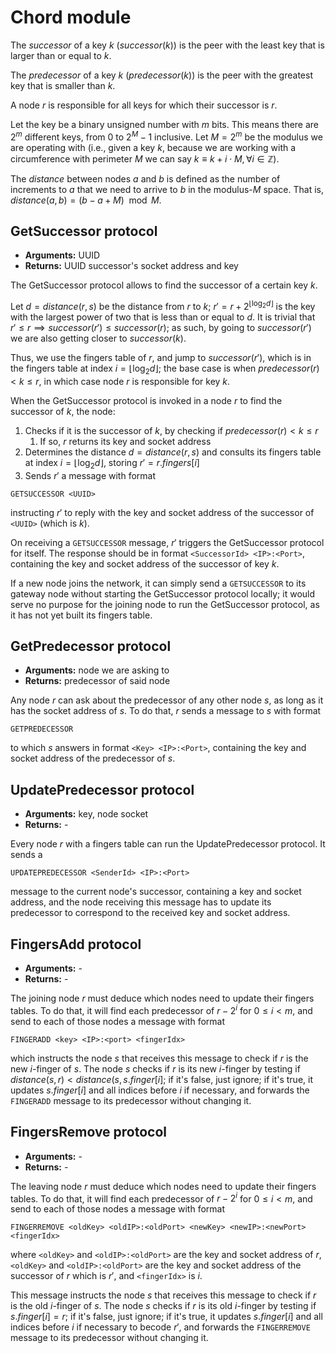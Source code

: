 # Chord module

The *successor* of a key $k$ ($successor(k)$) is the peer with the least key that is larger than or equal to $k$.

The *predecessor* of a key $k$ ($predecessor(k)$) is the peer with the greatest key that is smaller than $k$.

A node $r$ is responsible for all keys for which their successor is $r$.

Let the key be a binary unsigned number with $m$ bits. This means there are $2^m$ different keys, from $0$ to $2^M-1$ inclusive. Let $M = 2^m$ be the modulus we are operating with (i.e., given a key $k$, because we are working with a circumference with perimeter $M$ we can say $k \equiv k + i \cdot M, \forall i \in \mathbb{Z}$).

The *distance* between nodes $a$ and $b$ is defined as the number of increments to $a$ that we need to arrive to $b$ in the modulus-$M$ space. That is, $distance(a, b) = (b-a+M) \mod M$.

## GetSuccessor protocol

- **Arguments:** UUID
- **Returns:** UUID successor's socket address and key

The GetSuccessor protocol allows to find the successor of a certain key $k$.

Let $d = distance(r, s)$ be the distance from $r$ to $k$; $r' = r + 2^{\lfloor\log_2{d}\rfloor}$ is the key with the largest power of two that is less than or equal to $d$. It is trivial that $r' ≤ r \implies successor(r') ≤ successor(r)$; as such, by going to $successor(r')$ we are also getting closer to $successor(k)$.

Thus, we use the fingers table of $r$, and jump to $successor(r')$, which is in the fingers table at index $i=\lfloor \log_2{d} \rfloor$; the base case is when $predecessor(r) < k ≤ r$, in which case node $r$ is responsible for key $k$.

When the GetSuccessor protocol is invoked in a node $r$ to find the successor of $k$, the node:

1. Checks if it is the successor of $k$, by checking if $predecessor(r) < k ≤ r$
   1. If so, $r$ returns its key and socket address
2. Determines the distance $d = distance(r, s)$ and consults its fingers table at index $i = \lfloor \log_2{d} \rfloor$, storing $r' = r.fingers[i]$
3. Sends $r'$ a message with format
```
GETSUCCESSOR <UUID>
```
instructing $r'$ to reply with the key and socket address of the successor of `<UUID>` (which is $k$).

On receiving a `GETSUCCESSOR` message, $r'$ triggers the GetSuccessor protocol for itself. The response should be in format `<SuccessorId> <IP>:<Port>`, containing the key and socket address of the successor of key $k$.

If a new node joins the network, it can simply send a `GETSUCCESSOR` to its gateway node without starting the GetSuccessor protocol locally; it would serve no purpose for the joining node to run the GetSuccessor protocol, as it has not yet built its fingers table.

## GetPredecessor protocol

- **Arguments:** node we are asking to
- **Returns:** predecessor of said node

Any node $r$ can ask about the predecessor of any other node $s$, as long as it has the socket address of $s$. To do that, $r$ sends a message to $s$ with format

```
GETPREDECESSOR
```

to which $s$ answers in format `<Key> <IP>:<Port>`, containing the key and socket address of the predecessor of $s$.

## UpdatePredecessor protocol

- **Arguments:** key, node socket
- **Returns:** -

Every node $r$ with a fingers table can run the UpdatePredecessor protocol. It sends a

```
UPDATEPREDECESSOR <SenderId> <IP>:<Port>
```

message to the current node's successor, containing a key and socket address, and the node receiving this message has to update its predecessor to correspond to the received key and socket address.

## FingersAdd protocol

- **Arguments:** -
- **Returns:** -

The joining node $r$ must deduce which nodes need to update their fingers tables. To do that, it will find each predecessor of $r - 2^i$ for $0 ≤ i < m$, and send to each of those nodes a message with format

```
FINGERADD <key> <IP>:<port> <fingerIdx>
```

which instructs the node $s$ that receives this message to check if $r$ is the new $i$-finger of $s$. The node $s$ checks if $r$ is its new $i$-finger by testing if $distance(s, r) < distance(s, s.finger[i]$; if it's false, just ignore; if it's true, it updates $s.finger[i]$ and all indices before $i$ if necessary, and forwards the `FINGERADD` message to its predecessor without changing it.

## FingersRemove protocol

- **Arguments:** -
- **Returns:** -

The leaving node $r$ must deduce which nodes need to update their fingers tables. To do that, it will find each predecessor of $r - 2^i$ for $0 ≤ i < m$, and send to each of those nodes a message with format

```
FINGERREMOVE <oldKey> <oldIP>:<oldPort> <newKey> <newIP>:<newPort> <fingerIdx>
```

where `<oldKey>` and `<oldIP>:<oldPort>` are the key and socket address of $r$, `<oldKey>` and `<oldIP>:<oldPort>` are the key and socket address of the successor of $r$ which is $r'$, and `<fingerIdx>` is $i$.

This message instructs the node $s$ that receives this message to check if $r$ is the old $i$-finger of $s$. The node $s$ checks if $r$ is its old $i$-finger by testing if $s.finger[i] = r$; if it's false, just ignore; if it's true, it updates $s.finger[i]$ and all indices before $i$ if necessary to becode $r'$, and forwards the `FINGERREMOVE` message to its predecessor without changing it.
